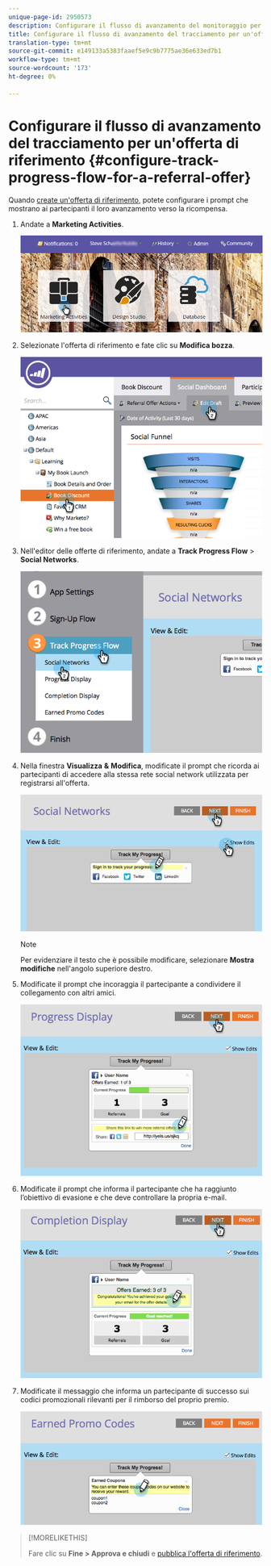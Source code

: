 ```yaml
---
unique-page-id: 2950573
description: Configurare il flusso di avanzamento del monitoraggio per un'offerta di riferimento - Documenti Marketo - Documentazione del prodotto
title: Configurare il flusso di avanzamento del tracciamento per un'offerta di riferimento
translation-type: tm+mt
source-git-commit: e149133a5383faaef5e9c9b7775ae36e633ed7b1
workflow-type: tm+mt
source-wordcount: '173'
ht-degree: 0%

---
```



# Configurare il flusso di avanzamento del tracciamento per un&#39;offerta di riferimento {#configure-track-progress-flow-for-a-referral-offer}

Quando [create un&#39;offerta di riferimento](../../../../product-docs/demand-generation/social/referral-offers/create-a-referral-offer.md), potete configurare i prompt che mostrano ai partecipanti il loro avanzamento verso la ricompensa.

1. Andate a **Marketing Activities**.

   ![](assets/login-marketing-activities-4.png)

1. Selezionate l&#39;offerta di riferimento e fate clic su **Modifica bozza**.

   ![](assets/image2014-9-22-14-3a35-3a31.png)

1. Nell&#39;editor delle offerte di riferimento, andate a **Track Progress Flow** > **Social Networks**.

   ![](assets/image2014-9-22-14-3a35-3a43.png)

1. Nella finestra **Visualizza** **&amp;** **Modifica**, modificate il prompt che ricorda ai partecipanti di accedere alla stessa rete social network utilizzata per registrarsi all&#39;offerta.

   ![](assets/image2014-9-22-14-3a35-3a58.png)

   >[!NOTE]
   >
   >Per evidenziare il testo che è possibile modificare, selezionare **Mostra modifiche** nell&#39;angolo superiore destro.

1. Modificate il prompt che incoraggia il partecipante a condividere il collegamento con altri amici.

   ![](assets/image2014-9-22-14-3a36-3a22.png)

1. Modificate il prompt che informa il partecipante che ha raggiunto l’obiettivo di evasione e che deve controllare la propria e-mail.

   ![](assets/image2014-9-22-14-3a36-3a36.png)

1. Modificate il messaggio che informa un partecipante di successo sui codici promozionali rilevanti per il rimborso del proprio premio.

   ![](assets/image2014-9-22-14-3a36-3a43.png)

>[!MORELIKETHIS]
>
>Fare clic su **Fine > Approva e chiudi** e [pubblica l&#39;offerta di riferimento](../../../../product-docs/demand-generation/social/referral-offers/publish-a-referral-offer.md).

